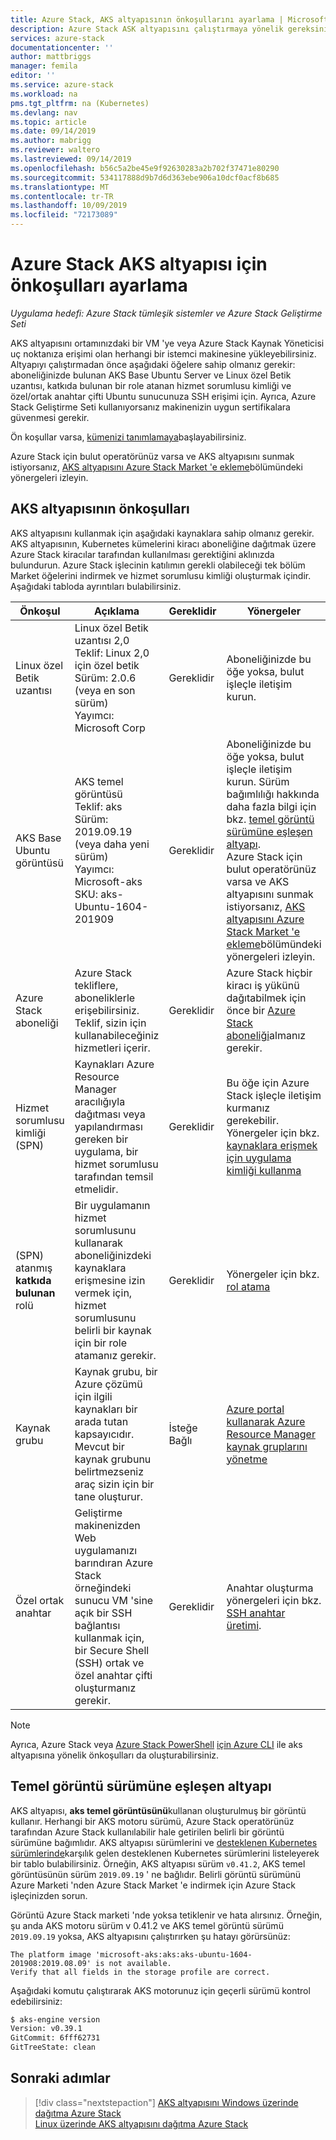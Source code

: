```yaml
---
title: Azure Stack, AKS altyapısının önkoşullarını ayarlama | Microsoft Docs
description: Azure Stack ASK altyapısını çalıştırmaya yönelik gereksinimleri oluşturun.
services: azure-stack
documentationcenter: ''
author: mattbriggs
manager: femila
editor: ''
ms.service: azure-stack
ms.workload: na
pms.tgt_pltfrm: na (Kubernetes)
ms.devlang: nav
ms.topic: article
ms.date: 09/14/2019
ms.author: mabrigg
ms.reviewer: waltero
ms.lastreviewed: 09/14/2019
ms.openlocfilehash: b56c5a2be45e9f92630283a2b702f37471e80290
ms.sourcegitcommit: 534117888d9b7d6d363ebe906a10dcf0acf8b685
ms.translationtype: MT
ms.contentlocale: tr-TR
ms.lasthandoff: 10/09/2019
ms.locfileid: "72173089"
---
```

# <a name="set-up-the-prerequisites-for-the-aks-engine-on-azure-stack"></a>Azure Stack AKS altyapısı için önkoşulları ayarlama

*Uygulama hedefi: Azure Stack tümleşik sistemler ve Azure Stack Geliştirme Seti*

AKS altyapısını ortamınızdaki bir VM 'ye veya Azure Stack Kaynak Yöneticisi uç noktanıza erişimi olan herhangi bir istemci makinesine yükleyebilirsiniz. Altyapıyı çalıştırmadan önce aşağıdaki öğelere sahip olmanız gerekir: aboneliğinizde bulunan AKS Base Ubuntu Server ve Linux özel Betik uzantısı, katkıda bulunan bir role atanan hizmet sorumlusu kimliği ve özel/ortak anahtar çifti Ubuntu sunucunuza SSH erişimi için. Ayrıca, Azure Stack Geliştirme Seti kullanıyorsanız makinenizin uygun sertifikalara güvenmesi gerekir.

Ön koşullar varsa, [kümenizi tanımlamaya](azure-stack-kubernetes-aks-engine-deploy-cluster.md)başlayabilirsiniz.

Azure Stack için bulut operatörünüz varsa ve AKS altyapısını sunmak istiyorsanız, [AKS altyapısını Azure Stack Market 'e ekleme](../operator/azure-stack-aks-engine.md)bölümündeki yönergeleri izleyin.

## <a name="prerequisites-for-the-aks-engine"></a>AKS altyapısının önkoşulları

AKS altyapısını kullanmak için aşağıdaki kaynaklara sahip olmanız gerekir. AKS altyapısının, Kubernetes kümelerini kiracı aboneliğine dağıtmak üzere Azure Stack kiracılar tarafından kullanılması gerektiğini aklınızda bulundurun. Azure Stack işlecinin katılımın gerekli olabileceği tek bölüm Market öğelerini indirmek ve hizmet sorumlusu kimliği oluşturmak içindir. Aşağıdaki tabloda ayrıntıları bulabilirsiniz.

| Önkoşul | Açıklama | Gereklidir | Yönergeler |
| --- | --- | --- | --- |
| Linux özel Betik uzantısı | Linux özel Betik uzantısı 2,0<br>Teklif: Linux 2,0 için özel betik<br>Sürüm: 2.0.6 (veya en son sürüm)<br>Yayımcı: Microsoft Corp | Gereklidir | Aboneliğinizde bu öğe yoksa, bulut işleçle iletişim kurun. |
| AKS Base Ubuntu görüntüsü | AKS temel görüntüsü<br>Teklif: aks<br>Sürüm: 2019.09.19 (veya daha yeni sürüm)<br>Yayımcı: Microsoft-aks<br>SKU: aks-Ubuntu-1604-201909 | Gereklidir | Aboneliğinizde bu öğe yoksa, bulut işleçle iletişim kurun. Sürüm bağımlılığı hakkında daha fazla bilgi için bkz. [temel görüntü sürümüne eşleşen altyapı](#matching-engine-to-base-image-version).<br> Azure Stack için bulut operatörünüz varsa ve AKS altyapısını sunmak istiyorsanız, [AKS altyapısını Azure Stack Market 'e ekleme](../operator/azure-stack-aks-engine.md)bölümündeki yönergeleri izleyin. |
| Azure Stack aboneliği | Azure Stack tekliflere, aboneliklerle erişebilirsiniz. Teklif, sizin için kullanabileceğiniz hizmetleri içerir. | Gereklidir | Azure Stack hiçbir kiracı iş yükünü dağıtabilmek için önce bir [Azure Stack aboneliği](https://docs.microsoft.com/azure-stack/user/azure-stack-subscribe-services)almanız gerekir. |
| Hizmet sorumlusu kimliği (SPN) |  Kaynakları Azure Resource Manager aracılığıyla dağıtması veya yapılandırması gereken bir uygulama, bir hizmet sorumlusu tarafından temsil etmelidir. | Gereklidir | Bu öğe için Azure Stack işleçle iletişim kurmanız gerekebilir.  Yönergeler için bkz. [kaynaklara erişmek için uygulama kimliği kullanma](https://docs.microsoft.com/azure-stack/operator/azure-stack-create-service-principals) |
| (SPN) atanmış **katkıda bulunan** rolü | Bir uygulamanın hizmet sorumlusunu kullanarak aboneliğinizdeki kaynaklara erişmesine izin vermek için, hizmet sorumlusunu belirli bir kaynak için bir role atamanız gerekir. | Gereklidir | Yönergeler için bkz. [rol atama](https://docs.microsoft.com/azure-stack/operator/azure-stack-create-service-principals#assign-a-role) |
| Kaynak grubu | Kaynak grubu, bir Azure çözümü için ilgili kaynakları bir arada tutan kapsayıcıdır. Mevcut bir kaynak grubunu belirtmezseniz araç sizin için bir tane oluşturur. | İsteğe Bağlı | [Azure portal kullanarak Azure Resource Manager kaynak gruplarını yönetme](https://docs.microsoft.com/azure/azure-resource-manager/manage-resource-groups-portal) |
| Özel ortak anahtar | Geliştirme makinenizden Web uygulamanızı barındıran Azure Stack örneğindeki sunucu VM 'sine açık bir SSH bağlantısı kullanmak için, bir Secure Shell (SSH) ortak ve özel anahtar çifti oluşturmanız gerekir. | Gereklidir | Anahtar oluşturma yönergeleri için bkz. [SSH anahtar üretimi](https://docs.microsoft.com/azure-stack/user/azure-stack-dev-start-howto-ssh-public-key).|

> [!Note]  
> Ayrıca, Azure Stack veya [Azure Stack PowerShell](https://docs.microsoft.com/azure-stack/operator/azure-stack-powershell-install) [için Azure CLI](https://docs.microsoft.com/azure-stack/user/azure-stack-version-profiles-azurecli2) ile aks altyapısına yönelik önkoşulları da oluşturabilirsiniz.

## <a name="matching-engine-to-base-image-version"></a>Temel görüntü sürümüne eşleşen altyapı

AKS altyapısı, **aks temel görüntüsünü**kullanan oluşturulmuş bir görüntü kullanır. Herhangi bir AKS motoru sürümü, Azure Stack operatörünüz tarafından Azure Stack kullanılabilir hale getirilen belirli bir görüntü sürümüne bağımlıdır. AKS altyapısı sürümlerini ve [desteklenen Kubernetes sürümlerinde](https://github.com/Azure/aks-engine/blob/master/docs/topics/azure-stack.md#supported-kubernetes-versions)karşılık gelen desteklenen Kubernetes sürümlerini listeleyerek bir tablo bulabilirsiniz. Örneğin, AKS altyapısı sürüm `v0.41.2`, AKS temel görüntüsünün sürüm `2019.09.19` ' ne bağlıdır. Belirli görüntü sürümünü Azure Marketi 'nden Azure Stack Market 'e indirmek için Azure Stack işleçinizden sorun.

Görüntü Azure Stack marketi 'nde yoksa tetiklenir ve hata alırsınız. Örneğin, şu anda AKS motoru sürüm v 0.41.2 ve AKS temel görüntü sürümü `2019.09.19` yoksa, AKS altyapısını çalıştırırken şu hatayı görürsünüz: 

```Text  
The platform image 'microsoft-aks:aks:aks-ubuntu-1604-201908:2019.08.09' is not available. 
Verify that all fields in the storage profile are correct.
```

Aşağıdaki komutu çalıştırarak AKS motorunuz için geçerli sürümü kontrol edebilirsiniz:

```bash  
$ aks-engine version
Version: v0.39.1
GitCommit: 6fff62731
GitTreeState: clean
```

## <a name="next-steps"></a>Sonraki adımlar

> [!div class="nextstepaction"]
> [AKS altyapısını Windows üzerinde dağıtma Azure Stack](azure-stack-kubernetes-aks-engine-deploy-windows.md)  
> [Linux üzerinde AKS altyapısını dağıtma Azure Stack](azure-stack-kubernetes-aks-engine-deploy-linux.md)